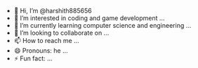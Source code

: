 - 👋 Hi, I’m @harshith885656
- 👀 I’m interested in coding and game development  ...
- 🌱 I’m currently learning computer science and engineering ...
- 💞️ I’m looking to collaborate on ...
- 📫 How to reach me ...
- 😄 Pronouns: he ...
- ⚡ Fun fact:  ...

<!---
harshith885656/harshith885656 is a ✨ special ✨ repository because its `README.md` (this file) appears on your GitHub profile.
You can click the Preview link to take a look at your changes.
--->
